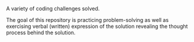 A variety of coding challenges solved. 

The goal of this repository is practicing problem-solving as well as exercising verbal (written) expression of the solution revealing the thought process behind the solution.